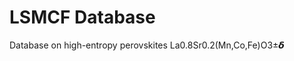 # LSMCF Database

Database on high-entropy perovskites La0.8Sr0.2(Mn,Co,Fe)O3±𝞭

<!-- ![Alt text] -->
